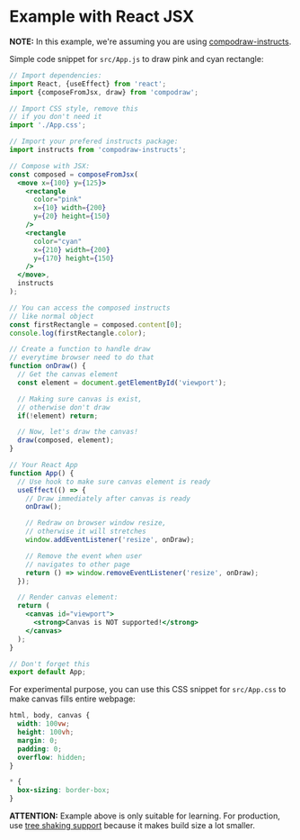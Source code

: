 # Example with React JSX

**NOTE:** In this example, we're assuming you are using [compodraw-instructs](https://github.com/Thor-x86/compodraw-js-instructs).

Simple code snippet for `src/App.js` to draw pink and cyan rectangle:

```jsx
// Import dependencies:
import React, {useEffect} from 'react';
import {composeFromJsx, draw} from 'compodraw';

// Import CSS style, remove this
// if you don't need it
import './App.css';

// Import your prefered instructs package:
import instructs from 'compodraw-instructs';

// Compose with JSX:
const composed = composeFromJsx(
  <move x={100} y={125}>
    <rectangle
      color="pink"
      x={10} width={200}
      y={20} height={150}
    />
    <rectangle
      color="cyan"
      x={210} width={200}
      y={170} height={150}
    />
  </move>,
  instructs
);

// You can access the composed instructs
// like normal object
const firstRectangle = composed.content[0];
console.log(firstRectangle.color);

// Create a function to handle draw
// everytime browser need to do that
function onDraw() {
  // Get the canvas element
  const element = document.getElementById('viewport');

  // Making sure canvas is exist,
  // otherwise don't draw
  if(!element) return;

  // Now, let's draw the canvas!
  draw(composed, element);
}

// Your React App
function App() {
  // Use hook to make sure canvas element is ready
  useEffect(() => {
    // Draw immediately after canvas is ready
    onDraw();

    // Redraw on browser window resize,
    // otherwise it will stretches
    window.addEventListener('resize', onDraw);

    // Remove the event when user
    // navigates to other page
    return () => window.removeEventListener('resize', onDraw);
  });

  // Render canvas element:
  return (
    <canvas id="viewport">
      <strong>Canvas is NOT supported!</strong>
    </canvas>
  );
}

// Don't forget this
export default App;
```

For experimental purpose, you can use this CSS snippet for `src/App.css` to make canvas fills entire webpage:

```css
html, body, canvas {
  width: 100vw;
  height: 100vh;
  margin: 0;
  padding: 0;
  overflow: hidden;
}

* {
  box-sizing: border-box;
}
```

**ATTENTION:** Example above is only suitable for learning. For production, use [tree shaking support](https://github.com/Thor-x86/compodraw-js/blob/dev/examples/usage-with-jsx-treeshaking.md) because it makes build size a lot smaller.

